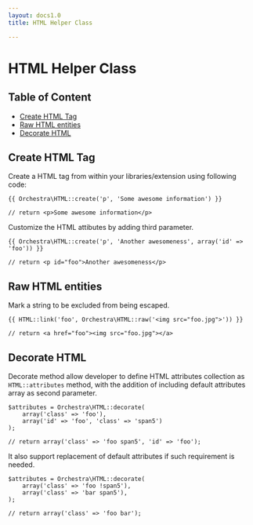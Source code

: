 ```yaml
---
layout: docs1.0
title: HTML Helper Class

---
```


# HTML Helper Class

## Table of Content

* [Create HTML Tag](#create)
* [Raw HTML entities](#raw)
* [Decorate HTML](#decorate)

<a name="create"></a>
## Create HTML Tag

Create a HTML tag from within your libraries/extension using following code:

	{{ Orchestra\HTML::create('p', 'Some awesome information') }}
	
	// return <p>Some awesome information</p> 

Customize the HTML attibutes by adding third parameter.

	{{ Orchestra\HTML::create('p', 'Another awesomeness', array('id' => 'foo')) }}
	
	// return <p id="foo">Another awesomeness</p>

<a name="raw"></a>
## Raw HTML entities

Mark a string to be excluded from being escaped.

	{{ HTML::link('foo', Orchestra\HTML::raw('<img src="foo.jpg">')) }}
	
	// return <a href="foo"><img src="foo.jpg"></a>

<a name="decorate"></a>
## Decorate HTML

Decorate method allow developer to define HTML attributes collection as `HTML::attributes` method, with the addition of including default attributes array as second parameter.

	$attributes = Orchestra\HTML::decorate(
		array('class' => 'foo'), 
		array('id' => 'foo', 'class' => 'span5')
	);

	// return array('class' => 'foo span5', 'id' => 'foo');
	
It also support replacement of default attributes if such requirement is needed.

	$attributes = Orchestra\HTML::decorate(
		array('class' => 'foo !span5'),
		array('class' => 'bar span5'),
	);
	
	// return array('class' => 'foo bar');
